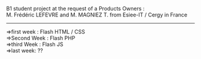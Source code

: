B1 student project at the request of a Products Owners :<br> M. Frédéric LEFEVRE  and M. MAGNIEZ T. from Esiee-IT / Cergy in France


---------------------------------------------------------------------------------------------

=>first week : Flash HTML / CSS <br>
=>Second Week : Flash PHP <br>
=>third Week : Flash JS <br>
=>last week: ?? <br>

